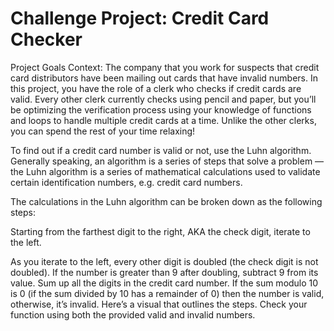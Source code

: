 # Challenge Project: Credit Card Checker
Project Goals
Context: The company that you work for suspects that credit card distributors have been mailing out cards that have invalid numbers. 
In this project, you have the role of a clerk who checks if credit cards are valid. 
Every other clerk currently checks using pencil and paper, but you’ll be optimizing the verification process using your knowledge of functions and loops to handle multiple credit cards at a time. 
Unlike the other clerks, you can spend the rest of your time relaxing!

To find out if a credit card number is valid or not, use the Luhn algorithm. 
Generally speaking, an algorithm is a series of steps that solve a problem — the Luhn algorithm is a series of mathematical calculations used to validate certain identification numbers, e.g. credit card numbers. 


The calculations in the Luhn algorithm can be broken down as the following steps:

Starting from the farthest digit to the right, AKA the check digit, iterate to the left.

As you iterate to the left, every other digit is doubled (the check digit is not doubled). If the number is greater than 9 after doubling, subtract 9 from its value.
Sum up all the digits in the credit card number.
If the sum modulo 10 is 0 (if the sum divided by 10 has a remainder of 0) then the number is valid, otherwise, it’s invalid.
Here’s a visual that outlines the steps. Check your function using both the provided valid and invalid numbers.
